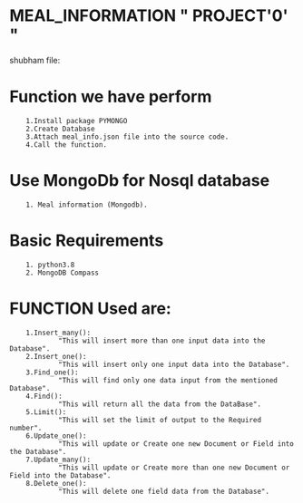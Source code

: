 # MEAL_INFORMATION " PROJECT'0' "
  shubham file:
#  Function we have perform
        1.Install package PYMONGO
        2.Create Database
        3.Attach meal_info.json file into the source code.
        4.Call the function.
# Use MongoDb for Nosql database
        1. Meal information (Mongodb).
# Basic Requirements
        1. python3.8
        2. MongoDB Compass
       
#  FUNCTION Used are:
        1.Insert_many():
                "This will insert more than one input data into the Database".
        2.Insert_one():
                "This will insert only one input data into the Database".
        3.Find_one():
                "This will find only one data input from the mentioned Database".
        4.Find():
                "This will return all the data from the DataBase".
        5.Limit():
                "This will set the limit of output to the Required number".
        6.Update_one():
                "This will update or Create one new Document or Field into the Database".
        7.Update_many():
                "This will update or Create more than one new Document or Field into the Database".
        8.Delete_one():
                "This will delete one field data from the Database".
                
               
 
